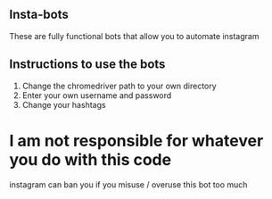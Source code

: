 ## Insta-bots
These are fully functional bots that allow you to automate instagram

## Instructions to use the bots
1. Change the chromedriver path to your own directory
2. Enter your own username and password 
3. Change your hashtags

# I am not responsible for whatever you do with this code
instagram can ban you if you misuse / overuse this bot too much
